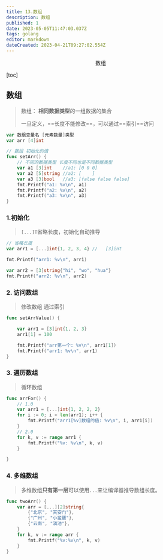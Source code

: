 ```yaml
---
title: 13.数组
description: 数组
published: 1
date: 2023-05-05T11:47:03.037Z
tags: golang
editor: markdown
dateCreated: 2023-04-21T09:27:02.554Z
---
```


<center>数组</center>



[toc]





## 数组

> 数组： **相同数据类型**的一组数据的集合
>
> 一旦定义，==长度不能修改==，可以通过==索引==访问

```go
var 数组变量名 [元素数量]类型
var arr [4]int
```

```go
// 数组 初始化的值
func setArr() {
    // 不同的数据类型 长度不同也是不同数据类型
	var a1 [3]int    //a1: [0 0 0]
	var a2 [5]string //a2: [    ]
	var a3 [3]bool   //a3: [false false false]
	fmt.Printf("a1: %v\n", a1)
	fmt.Printf("a2: %v\n", a2)
	fmt.Printf("a3: %v\n", a3)
}
```



### 1.初始化

> `[...]T`省略长度，初始化自动推导

```go
// 省略长度
var arr1 = [...]int{1, 2, 3, 4} //   [3]int

fmt.Printf("arr1: %v\n", arr1)

var arr2 = [3]string{"hi", "wo", "hua"}
fmt.Printf("arr2: %v\n", arr2)
```



### 2. 访问数组

> 修改数组 通过索引

```go
func setArrValue() {

	var arr1 = [3]int{1, 2, 3}
	arr1[1] = 100

	fmt.Printf("arr第一个: %v\n", arr1[1])
	fmt.Printf("arr1: %v\n", arr1)
}
```



### 3. 遍历数组

> 循环数组

```go
func arrFor() {
	// 1.0
	var arr1 = [...]int{1, 2, 2, 2}
	for i := 0; i < len(arr1); i++ {
		fmt.Printf("arr1[%v]数组的值: %v\n", i, arr1[i])
	}
	// 2.0
	for k, v := range arr1 {
		fmt.Printf("%v: %v\n", k, v)
	}

}
```



### 4. 多维数组

> 多维数组**只有第一层**可以使用`...`来让编译器推导数组长度。

```go
func twoArr() {
	var arr = [...][2]string{
		{"北京", "天安门"},
		{"广州", "小蛮腰"},
		{"云南", "滇池"},
	}
	for k, v := range arr {
		fmt.Printf("%v:%v\n", k, v)
	}
}
```







